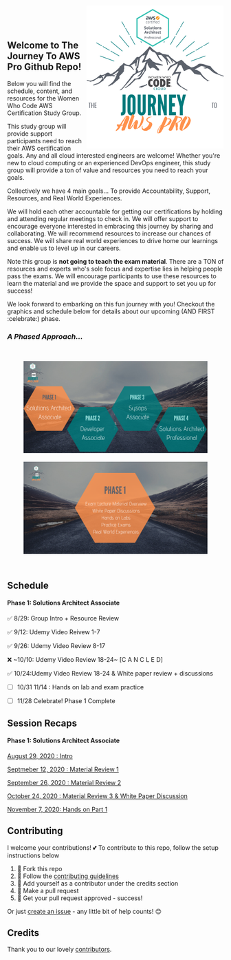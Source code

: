 <a href="https://www.womenwhocode.com/cloud"><img alt="The Journey to AWS Pro." align="right" src="docs/images/group_logo.png"></a><br><br>&nbsp;&nbsp;&nbsp;<br>


## Welcome to The Journey To AWS Pro Github Repo!  

Below you will find the schedule, content, and resources for the Women Who Code AWS Certification Study Group.

This study group will provide support participants need to reach their AWS certification goals. Any and all cloud interested engineers are welcome! Whether you're new to cloud computing or an experienced DevOps engineer, this study group will provide a ton of value and resources you need to reach your goals.

Collectively we have 4 main goals... To provide Accountability, Support, Resources, and Real World Experiences.

We will hold each other accountable for getting our certifications by holding and attending regular meetings to check in.
We will offer support to encourage everyone interested in embracing this journey by sharing and collaborating.
We will recommend resources to increase our chances of success.
We will share real world experiences to drive home our learnings and enable us to level up in our careers.

Note this group is **not going to teach the exam material**. There are a TON of resources and experts who's sole focus and expertise lies in helping people pass the exams. We will encourage participants to use these resources to learn the material and we provide the space and support to set you up for success!

We look forward to embarking on this fun journey with you! Checkout the graphics and schedule below for details about our upcoming (AND FIRST :celebrate:) phase.

### _A Phased Approach..._

<br/>
<p align="center">
  <img alt="The Journey to AWS Pro." src="docs/images/journey2.png" width="85%">
  <br/><br/>
  <img alt="The Journey to AWS Pro." align="center" src="docs/images/journey3.png"  width="85%">
</p>
<br/>


## Schedule


#### Phase 1: Solutions Architect Associate

✅ 8/29: Group Intro + Resource Review

✅ 9/12: Udemy Video Reivew 1-7

✅ 9/26: Udemy Video Review 8-17

❌ ~10/10: Udemy Video Review 18-24~ [C A N C L E D]

✅ 10/24:Udemy Video Review 18-24 & White paper review + discussions

- [ ] 10/31 11/14 : Hands on lab and exam practice
- [ ] 11/28 Celebrate! Phase 1 Complete



## Session Recaps


#### Phase 1: Solutions Architect Associate

[August 29, 2020 : Intro](study-material/phase1/08-29_introduction)

[Septmeber 12, 2020 : Material Review 1](study-material/phase1/9-12-material-review-part-1)

[September 26, 2020 : Material Review 2](study-material/phase1/9-26-material-review-part-2)

[October 24, 2020 : Material Review 3 & White Paper Discussion](study-material/phase1/10-24-material-review-part-3)

[November 7, 2020: Hands on Part 1](study-material/phase1/11-7-hands-on-part-1)

## Contributing

I welcome your contributions! :two_hearts: To contribute to this repo, follow the setup instructions below

1. 🍴 Fork this repo  
2. 🔨 Follow the [contributing guidelines](CONTRIBUTING.md)
3. 👥 Add yourself as a contributor under the credits section
4. 🔧 Make a pull request
5. 🎉 Get your pull request approved - success!

Or just [create an issue](https://github.com/womenwhocode/wwcodecloud/issues) - any little bit of help counts! 😊

## Credits

Thank you to our lovely [contributors](https://github.com/womenwhocode/wwcodecloud/graphs/contributors).
